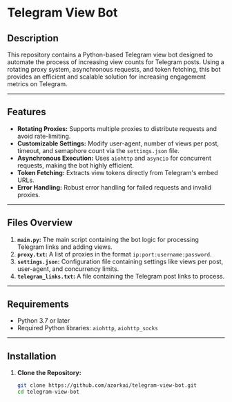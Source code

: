# Telegram View Bot

## Description
This repository contains a Python-based Telegram view bot designed to automate the process of increasing view counts for Telegram posts. Using a rotating proxy system, asynchronous requests, and token fetching, this bot provides an efficient and scalable solution for increasing engagement metrics on Telegram.

---

## Features
- **Rotating Proxies:** Supports multiple proxies to distribute requests and avoid rate-limiting.
- **Customizable Settings:** Modify user-agent, number of views per post, timeout, and semaphore count via the `settings.json` file.
- **Asynchronous Execution:** Uses `aiohttp` and `asyncio` for concurrent requests, making the bot highly efficient.
- **Token Fetching:** Extracts view tokens directly from Telegram's embed URLs.
- **Error Handling:** Robust error handling for failed requests and invalid proxies.

---

## Files Overview
1. **`main.py`:** The main script containing the bot logic for processing Telegram links and adding views.
2. **`proxy.txt`:** A list of proxies in the format `ip:port:username:password`.
3. **`settings.json`:** Configuration file containing settings like views per post, user-agent, and concurrency limits.
4. **`telegram_links.txt`:** A file containing the Telegram post links to process.

---

## Requirements
- Python 3.7 or later
- Required Python libraries: `aiohttp`, `aiohttp_socks`

---

## Installation

1. **Clone the Repository:**
   ```bash
   git clone https://github.com/azorkai/telegram-view-bot.git
   cd telegram-view-bot
